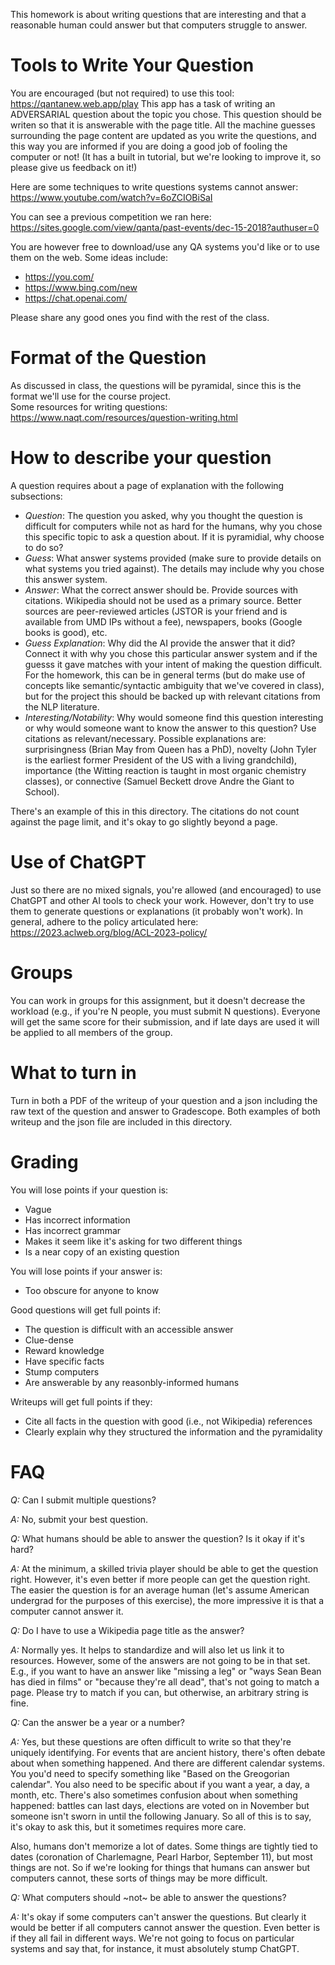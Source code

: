 
This homework is about writing questions that are interesting and that
a reasonable human could answer but that computers struggle to answer.

Tools to Write Your Question
=======

You are encouraged (but not required) to use this tool:
https://qantanew.web.app/play
This app has a task of writing an ADVERSARIAL question about the topic you chose. 
This question should be writen so that it is answerable with the page title. All the machine guesses surrounding the page content
are updated as you write the questions, and this way you are informed if you are doing a good job of fooling the computer or not!
(It has a built in tutorial, but we're looking to improve it, so please give us feedback on it!)

Here are some techniques to write questions systems cannot answer:
https://www.youtube.com/watch?v=6oZCIOBiSaI

You can see a previous competition we ran here:
https://sites.google.com/view/qanta/past-events/dec-15-2018?authuser=0

You are however free to download/use any QA systems you'd like or to use them on the web.  Some ideas include:
* https://you.com/
* https://www.bing.com/new
* https://chat.openai.com/

Please share any good ones you find with the rest of the class.

Format of the Question
========

As discussed in class, the questions will be pyramidal, since this is the format we'll use for the course project.  
Some resources for writing questions:
https://www.naqt.com/resources/question-writing.html

How to describe your question
=========
A question requires about a page of explanation with the following subsections:
* _Question_: The question you asked, why you thought the question is difficult for computers while not as hard for the humans, why you chose this specific topic to ask a question about. If it is pyramidial, why choose to do so? 
* _Guess_: What answer systems provided (make sure to provide details on what systems you tried against). The details may include why you chose this answer system.   
* _Answer_: What the correct answer should be.  Provide sources with citations.  Wikipedia should not be used as a primary source.  Better sources are peer-reviewed articles (JSTOR is your friend and is available from UMD IPs without a fee), newspapers, books (Google books is good), etc.
* _Guess Explanation_: Why did the AI provide the answer that it did? Connect it with why you chose this particular answer system and if the guesss it gave matches with your intent of making the question difficult. For the
homework, this can be in general terms (but do make use of concepts like
semantic/syntactic ambiguity that we've covered in class), but for the project
this should be backed up with relevant citations from the NLP literature. 
* _Interesting/Notability_: Why would someone find this question interesting
or why would someone want to know the answer to this question?  Use citations
as relevant/necessary.  Possible explanations are: surprisingness (Brian May
from Queen has a PhD), novelty (John Tyler is the earliest former
President of the US with a living grandchild), importance (the Witting
reaction is taught in most organic chemistry classes), or connective (Samuel
Beckett drove Andre the Giant to School).

There's an example of this in this directory.  The citations do not count against the page limit, and it's okay to go slightly beyond a page.

Use of ChatGPT
========

Just so there are no mixed signals, you're allowed (and encouraged) to use
ChatGPT and other AI tools to check your work.  However, don't try to use them
to generate questions or explanations (it probably won't work).  In general,
adhere to the policy articulated here:
https://2023.aclweb.org/blog/ACL-2023-policy/


Groups
=========

You can work in groups for this assignment, but it doesn't decrease the
workload (e.g., if you're N people, you must submit N questions).  Everyone
will get the same score for their submission, and if late days are used it
will be applied to all members of the group.

What to turn in
==========

Turn in both a PDF of the writeup of your question and a json including the raw text of the question and answer to Gradescope. Both examples of both writeup and the json file are included in this directory.

Grading
==========

You will lose points if your question is:
* Vague
* Has incorrect information
* Has incorrect grammar
* Makes it seem like it's asking for two different things
* Is a near copy of an existing question

You will lose points if your answer is:
* Too obscure for anyone to know

Good questions will get full points if:
* The question is difficult with an accessible answer
* Clue-dense
* Reward knowledge
* Have specific facts
* Stump computers
* Are answerable by any reasonbly-informed humans

Writeups will get full points if they:
* Cite all facts in the question with good (i.e., not Wikipedia) references
* Clearly explain why they structured the information and the pyramidality
  

FAQ
===========

*Q:* Can I submit multiple questions?

*A:* No, submit your best question.

*Q:* What humans should be able to answer the question?  Is it okay if it's hard?

*A:* At the minimum, a skilled trivia player should be able to get the question right.  However, it's even better if more people can get the question right.  The easier the question is for an average human (let's assume American undergrad for the purposes of this exercise), the more impressive it is that a computer cannot answer it.  

*Q:* Do I have to use a Wikipedia page title as the answer?

*A:* Normally yes.  It helps to standardize and will also let us link it to resources.  However, some of the answers are not going to be in that set.  E.g., if you want to have an answer like "missing a leg" or "ways Sean Bean has died in films" or "because they're all dead", that's not going to match a page.  Please try to match if you can, but otherwise, an arbitrary string is fine.

*Q:* Can the answer be a year or a number?

*A:* Yes, but these questions are often difficult to write so that they're uniquely identifying.  For events that are ancient history, there's often debate about when something happened.  And there are different calendar systems.  You you'd need to specify something like "Based on the Greogorian calendar".  You also need to be specific about if you want a year, a day, a month, etc.  There's also sometimes confusion about when something happened: battles can last days, elections are voted on in November but someone isn't sworn in until the following January.  So all of this is to say, it's okay to ask this, but it sometimes requires more care.

Also, humans don't memorize a lot of dates.  Some things are tightly tied to dates (coronation of Charlemagne, Pearl Harbor, September 11), but most things are not.  So if we're looking for things that humans can answer but computers cannot, these sorts of things may be more difficult.

*Q:* What computers should ~not~ be able to answer the questions?

*A:* It's okay if some computers can't answer the questions.  But clearly it would be better if all computers cannot answer the question.  Even better is if they all fail in different ways.  We're not going to focus on particular systems and say that, for instance, it must absolutely stump ChatGPT.
